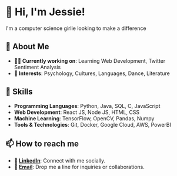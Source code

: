 # 👋 Hi, I'm Jessie!
I'm a computer science girlie looking to make a difference

## 🌟 About Me
- **👩‍💻 Currently working on**: Learning Web Development, Twitter Sentiment Analysis
- **💃 Interests**: Psychology, Cultures, Languages, Dance, Literature
  
## 🌱 Skills
- **Programming Languages**: Python, Java, SQL, C, JavaScript
- **Web Development**: React JS, Node JS, HTML, CSS
- **Machine Learning**: TensorFlow, OpenCV, Pandas, Numpy
- **Tools & Technologies**: Git, Docker, Google Cloud, AWS, PowerBI

## 📫 How to reach me
- **🔗 [LinkedIn](https://www.linkedin.com/in/jishitha-kuppala/)**: Connect with me socially.
- **📧 [Email](mailto:jishitha.kuppala@gmail.com)**: Drop me a line for inquiries or collaborations.
